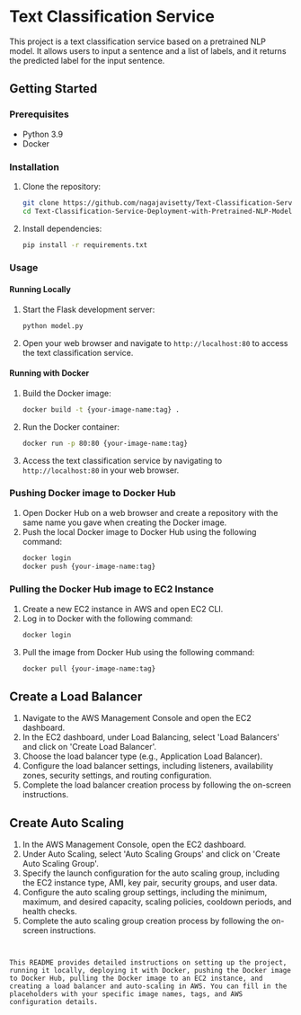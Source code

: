# Text Classification Service

This project is a text classification service based on a pretrained NLP model. It allows users to input a sentence and a list of labels, and it returns the predicted label for the input sentence.

## Getting Started

### Prerequisites

- Python 3.9
- Docker

### Installation

1. Clone the repository:
   ```bash
   git clone https://github.com/nagajavisetty/Text-Classification-Service-Deployment-with-Pretrained-NLP-Model.git
   cd Text-Classification-Service-Deployment-with-Pretrained-NLP-Model
   ```

2. Install dependencies:
   ```bash
   pip install -r requirements.txt
   ```

### Usage

#### Running Locally

1. Start the Flask development server:
   ```bash
   python model.py
   ```

2. Open your web browser and navigate to `http://localhost:80` to access the text classification service.

#### Running with Docker

1. Build the Docker image:
   ```bash
   docker build -t {your-image-name:tag} .
   ```

2. Run the Docker container:
   ```bash
   docker run -p 80:80 {your-image-name:tag}
   ```

3. Access the text classification service by navigating to `http://localhost:80` in your web browser.

### Pushing Docker image to Docker Hub

1. Open Docker Hub on a web browser and create a repository with the same name you gave when creating the Docker image.
2. Push the local Docker image to Docker Hub using the following command:
   ```bash
   docker login
   docker push {your-image-name:tag}
   ```

### Pulling the Docker Hub image to EC2 Instance

1. Create a new EC2 instance in AWS and open EC2 CLI.
2. Log in to Docker with the following command:
   ```bash
   docker login
   ```
3. Pull the image from Docker Hub using the following command:
   ```bash
   docker pull {your-image-name:tag}
   ```

## Create a Load Balancer

1. Navigate to the AWS Management Console and open the EC2 dashboard.
2. In the EC2 dashboard, under Load Balancing, select 'Load Balancers' and click on 'Create Load Balancer'.
3. Choose the load balancer type (e.g., Application Load Balancer).
4. Configure the load balancer settings, including listeners, availability zones, security settings, and routing configuration.
5. Complete the load balancer creation process by following the on-screen instructions.

## Create Auto Scaling

1. In the AWS Management Console, open the EC2 dashboard.
2. Under Auto Scaling, select 'Auto Scaling Groups' and click on 'Create Auto Scaling Group'.
3. Specify the launch configuration for the auto scaling group, including the EC2 instance type, AMI, key pair, security groups, and user data.
4. Configure the auto scaling group settings, including the minimum, maximum, and desired capacity, scaling policies, cooldown periods, and health checks.
5. Complete the auto scaling group creation process by following the on-screen instructions.

``` 


This README provides detailed instructions on setting up the project, running it locally, deploying it with Docker, pushing the Docker image to Docker Hub, pulling the Docker image to an EC2 instance, and creating a load balancer and auto-scaling in AWS. You can fill in the placeholders with your specific image names, tags, and AWS configuration details.
